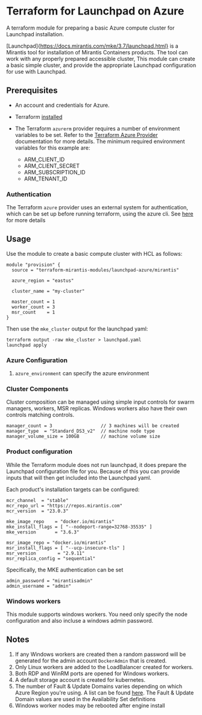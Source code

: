 # Terraform for Launchpad on Azure

A terraform module for preparing a basic Azure compute cluster for Launchpad installation.

[Launchpad]{https://docs.mirantis.com/mke/3.7/launchpad.html} is a Mirantis tool for installation 
of Mirantis Containers products. The tool can work with any properly prepared accessible cluster,
This module can create a basic simple cluster, and provide the appropriate Launchpad configuration
for use with Launchpad.

## Prerequisites

* An account and credentials for Azure.
* Terraform [installed](https://learn.hashicorp.com/terraform/getting-started/install)
* The Terraform `azurerm` provider requires a number of environment variables to be set. Refer to the [Terraform Azure Provider](https://registry.terraform.io/providers/hashicorp/azurerm/latest/docs) documentation for more details. The minimum required environment variables for this example are:

  * ARM_CLIENT_ID
  * ARM_CLIENT_SECRET
  * ARM_SUBSCRIPTION_ID
  * ARM_TENANT_ID

### Authentication

The Terraform `azure` provider uses an external system for authentication, which can be set up 
before running terraform, using the azure cli.
See [here](https://registry.terraform.io/providers/hashicorp/azure/latest/docs) for more details

## Usage

Use the module to create a basic compute cluster with HCL as follows:

```
module "provision" {
  source = "terraform-mirantis-modules/launchpad-azure/mirantis"

  azure_region = "eastus"

  cluster_name = "my-cluster" 

  master_count = 1
  worker_count = 3
  msr_count    = 1
}
```

Then use the `mke_cluster` output for the launchpad yaml:

```
terraform output -raw mke_cluster > launchpad.yaml
launchpad apply
```

### Azure Configuration

1. `azure_environment` can specify the azure environment

### Cluster Components

Cluster composition can be managed using simple input controls for swarm managers, workers, 
MSR replicas. Windows workers also have their own controls matching controls.

```
manager_count = 3                  // 3 machines will be created
manager_type  = "Standard_DS3_v2"  // machine node type
manager_volume_size = 100GB        // machine volume size
```

### Product configuration

While the Terraform module does not run launchpad, it does prepare the Launchpad configuration
file for you. Because of this you can provide inputs that will then get included into the 
Launchpad yaml.

Each product's installation targets can be configured: 

```
mcr_channel  = "stable"
mcr_repo_url = "https://repos.mirantis.com"
mcr_version  = "23.0.3"

mke_image_repo    = "docker.io/mirantis"
mke_install_flags = [ "--nodeport-range=32768-35535" ]
mke_version       = "3.6.3"

msr_image_repo = "docker.io/mirantis"
msr_install_flags = [ "--ucp-insecure-tls" ]
msr_version        = "2.9.11"
msr_replica_config = "sequential"
```

Specifically, the MKE authentication can be set

```
admin_password = "mirantisadmin"
admin_username = "admin"
```

### Windows workers 

This module supports windows workers. You need only specify the node configuration 
and also incluse a windows admin password.

## Notes

1. If any Windows workers are created then a random password will be generated for the admin account `DockerAdmin` that is created.
2. Only Linux workers are added to the LoadBalancer created for workers.
3. Both RDP and WinRM ports are opened for Windows workers.
4. A default storage account is created for kubernetes.
5. The number of Fault & Update Domains varies depending on which Azure Region you're using. A list can be found 
[here](https://github.com/MicrosoftDocs/azure-docs/blob/master/includes/managed-disks-common-fault-domain-region-list.md). The Fault 
& Update Domain values are used in the Availability Set definitions
6. Windows worker nodes may be rebooted after engine install

